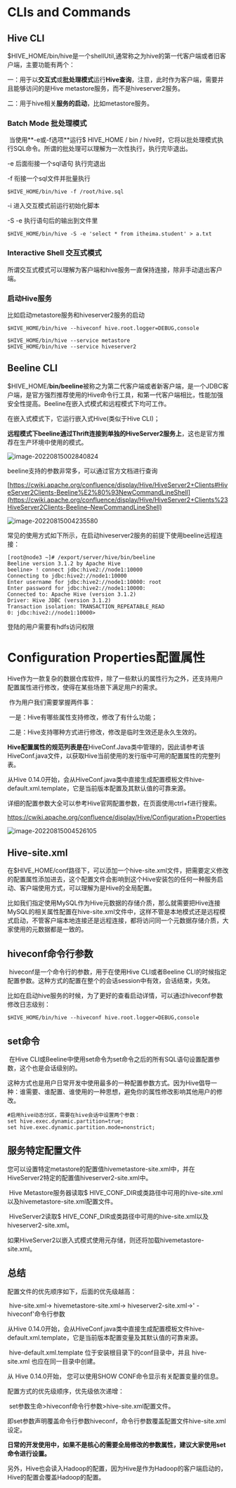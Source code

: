 # CLIs and Commands

## Hive CLI

$HIVE_HOME/bin/hive是一个shellUtil,通常称之为hive的第一代客户端或者旧客户端，主要功能有两个：

一：用于以**交互式**或**批处理模式**运行**Hive查询**，注意，此时作为客户端，需要并且能够访问的是Hive metastore服务，而不是hiveserver2服务。

二：用于hive相关**服务的启动**，比如metastore服务。



### **Batch Mode 批处理模式**

​		当使用**-e或-f选项**运行$ HIVE_HOME / bin / hive时，它将以批处理模式执行SQL命令。所谓的批处理可以理解为一次性执行，执行完毕退出。



-e 后面衔接一个sql语句 执行完退出

-f 衔接一个sql文件并批量执行

```shell
$HIVE_HOME/bin/hive -f /root/hive.sql
```

-i 进入交互模式前运行初始化脚本

-S -e 执行语句后的输出到文件里

```shell
$HIVE_HOME/bin/hive -S -e 'select * from itheima.student' > a.txt
```



### Interactive Shell 交互式模式

​		所谓交互式模式可以理解为客户端和hive服务一直保持连接，除非手动退出客户端。



### 启动Hive服务

比如启动metastore服务和hiveserver2服务的启动

```shell
$HIVE_HOME/bin/hive --hiveconf hive.root.logger=DEBUG,console

$HIVE_HOME/bin/hive --service metastore
$HIVE_HOME/bin/hive --service hiveserver2
```



## Beeline CLI

$HIVE_HOME/**bin/beeline**被称之为第二代客户端或者新客户端，是一个JDBC客户端，是官方强烈推荐使用的Hive命令行工具，和第一代客户端相比，性能加强安全性提高。Beeline在嵌入式模式和远程模式下均可工作。

在嵌入式模式下，它运行嵌入式Hive(类似于Hive CLI)；

**远程模式下beeline通过Thrift连接到单独的HiveServer2服务上**，这也是官方推荐在生产环境中使用的模式。

![image-20220815002840824](picture/image-20220815002840824.png)

beeline支持的参数非常多，可以通过官方文档进行查询

[https://cwiki.apache.org/confluence/display/Hive/HiveServer2+Clients#HiveServer2Clients-Beeline%E2%80%93NewCommandLineShell](https://cwiki.apache.org/confluence/display/Hive/HiveServer2+Clients%23HiveServer2Clients-Beeline–NewCommandLineShell)



![image-20220815004235580](picture/image-20220815004235580.png)



常见的使用方式如下所示，在启动hiveserver2服务的前提下使用beeline远程连接：



```shell
[root@node3 ~]# /export/server/hive/bin/beeline 
Beeline version 3.1.2 by Apache Hive
beeline> ! connect jdbc:hive2://node1:10000
Connecting to jdbc:hive2://node1:10000
Enter username for jdbc:hive2://node1:10000: root
Enter password for jdbc:hive2://node1:10000: 
Connected to: Apache Hive (version 3.1.2)
Driver: Hive JDBC (version 3.1.2)
Transaction isolation: TRANSACTION_REPEATABLE_READ
0: jdbc:hive2://node1:10000>
```

登陆的用户需要有hdfs访问权限





# Configuration Properties配置属性

​		Hive作为一款复杂的数据仓库软件，除了一些默认的属性行为之外，还支持用户配置属性进行修改，使得在某些场景下满足用户的需求。

​		作为用户我们需要掌握两件事：

​		一是：Hive有哪些属性支持修改，修改了有什么功能；

​		二是：Hive支持哪种方式进行修改，修改是临时生效还是永久生效的。

**Hive配置属性的规范列表是在**HiveConf.Java类中管理的，因此请参考该HiveConf.java文件，以获取Hive当前使用的发行版中可用的配置属性的完整列表。

从Hive 0.14.0开始，会从HiveConf.java类中直接生成配置模板文件hive-default.xml.template，它是当前版本配置及其默认值的可靠来源。

详细的配置参数大全可以参考Hive官网配置参数，在页面使用ctrl+f进行搜索。

https://cwiki.apache.org/confluence/display/Hive/Configuration+Properties

![image-20220815004526105](picture/image-20220815004526105.png)



## Hive-site.xml

​		在$HIVE_HOME/conf路径下，可以添加一个hive-site.xml文件，把需要定义修改的配置属性添加进去，这个配置文件会影响到这个Hive安装包的任何一种服务启动、客户端使用方式，可以理解为是Hive的全局配置。

​		比如我们指定使用MySQL作为Hive元数据的存储介质，那么就需要把Hive连接MySQL的相关属性配置在hive-site.xml文件中，这样不管是本地模式还是远程模式启动，不管客户端本地连接还是远程连接，都将访问同一个元数据存储介质，大家使用的元数据都是一致的。





## hiveconf命令行参数

​		hiveconf是一个命令行的参数，用于在使用Hive CLI或者Beeline CLI的时候指定配置参数。这种方式的配置在整个的会话session中有效，会话结束，失效。

​		比如在启动hive服务的时候，为了更好的查看启动详情，可以通过hiveconf参数修改日志级别：

```
$HIVE_HOME/bin/hive --hiveconf hive.root.logger=DEBUG,console
```



## set命令

​		在Hive CLI或Beeline中使用set命令为set命令之后的所有SQL语句设置配置参数，这个也是会话级别的。

​		这种方式也是用户日常开发中使用最多的一种配置参数方式。因为Hive倡导一种：谁需要、谁配置、谁使用的一种思想，避免你的属性修改影响其他用户的修改。

```
#启用hive动态分区，需要在hive会话中设置两个参数：
set hive.exec.dynamic.partition=true;
set hive.exec.dynamic.partition.mode=nonstrict;
```



## 服务特定配置文件

​		您可以设置特定metastore的配置值hivemetastore-site.xml中，并在HiveServer2特定的配置值hiveserver2-site.xml中。

​		Hive Metastore服务器读取$ HIVE_CONF_DIR或类路径中可用的hive-site.xml以及hivemetastore-site.xml配置文件。

​		HiveServer2读取$ HIVE_CONF_DIR或类路径中可用的hive-site.xml以及hiveserver2-site.xml。

​		如果HiveServer2以嵌入式模式使用元存储，则还将加载hivemetastore-site.xml。



## 总结

配置文件的优先顺序如下，后面的优先级越高：

​		hive-site.xml-> hivemetastore-site.xml-> hiveserver2-site.xml->' -hiveconf'命令行参数

从Hive 0.14.0开始，会从HiveConf.java类中直接生成配置模板文件hive-default.xml.template，它是当前版本配置变量及其默认值的可靠来源。

​		hive-default.xml.template 位于安装根目录下的conf目录中，并且 hive-site.xml 也应在同一目录中创建。

从 Hive 0.14.0开始， 您可以使用SHOW CONF命令显示有关配置变量的信息。



配置方式的优先级顺序，优先级依次递增：

​		set参数生命>hiveconf命令行参数>hive-site.xml配置文件。

即set参数声明覆盖命令行参数hiveconf，命令行参数覆盖配置文件hive-site.xml设定。



**日常的开发使用中，如果不是核心的需要全局修改的参数属性，建议大家使用set命令进行设置。**

另外，Hive也会读入Hadoop的配置，因为Hive是作为Hadoop的客户端启动的，Hive的配置会覆盖Hadoop的配置。